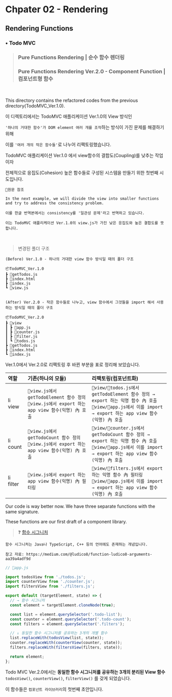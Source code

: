 # Chpater 02 - Rendering

## Rendering Functions

### • Todo MVC

> ### Pure Functions Rendering | 순수 함수 렌더링
>
> ### Pure Functions Rendering Ver.2.0 - Component Function | 컴포넌트형 함수

<br/>

This directory contains the refactored codes from the previous directory(TodoMVC_Ver.1.0).

이 디렉토리에서는 TodoMVC 애플리케이션 Ver.1.0의 View 방식인

`'하나의 거대한 함수'가 DOM element 여러 개를 조작`하는 방식이 가진 문제를 해결하기 위해

이를 `'여러 개의 작은 함수들'`로 나누어 리팩토링했습니다.

TodoMVC 애플리케이션 Ver.1.0 에서 view함수의 결합도(Coupling)를 낮추는 작업이자

전체적으로 응집도(Cohesion) 높은 함수들로 구성된 시스템을 만들기 위한 첫번째 시도입니다.

    📃원문 참조

    In the next example, we will divide the view into smaller functions and try to address the consistency problem.

    이를 한글 번역본에서는 consistency를 '일관성 문제'라고 번역하고 있습니다.

    이는 TodoMVC 애플리케이션 Ver.1.0의 view.js가 가진 낮은 응집도와 높은 결합도를 뜻합니다.

<br/>

> 변경된 폴더 구조

```
(Before) Ver.1.0 - 하나의 거대한 view 함수 방식일 때의 폴더 구조

📦TodoMVC_Ver.1.0
┣ 📜getTodos.js
┣ 📜index.html
┣ 📜index.js
┗ 📜view.js

```

```

(After) Ver.2.0 - 작은 함수들로 나누고, view 함수에서 그것들을 import 해서 사용하는 방식일 때의 폴더 구조

📦TodoMVC_Ver.2.0
┣ 📂view
┃ ┣ 📜app.js
┃ ┣ 📜counter.js
┃ ┣ 📜filter.js
┃ ┗ 📜todos.js
┣ 📜getTodos.js
┣ 📜index.html
┗ 📜index.js

```

Ver.1.0에서 Ver.2.0로 리팩토링 후 바뀐 부분을 표로 정리해 보았습니다.

| 역할      | 기존(하나의 모듈)                                                                                    | 리팩토링(컴포넌트화)                                                                                                                                             |
| :-------- | :--------------------------------------------------------------------------------------------------- | :--------------------------------------------------------------------------------------------------------------------------------------------------------------- |
| li view   | `📜view.js에서 getTodoElement 함수 정의`<br/>`📜view.js에서 export 하는 app view 함수(익명) 內 호출` | `📂view/📜todos.js에서 getTodoElement 함수 정의 → export 하는 익명 함수 內 호출`<br/>`📂view/📜app.js에서 이를 import → export 하는 app view 함수(익명) 內 호출` |
| li count  | `📜view.js에서 getTodoCount 함수 정의` <br/> `📜view.js에서 export 하는 app view 함수(익명) 內 호출` | `📂view/📜counter.js에서 getTodoCount 함수 정의 → export 하는 익명 함수 內 호출`<br/>`📂view/📜app.js에서 이를 import → export 하는 app view 함수(익명) 內 호출` |
| li filter | `📜view.js에서 export 하는 app view 함수(익명) 內 필터링`                                            | `📂view/📜filters.js에서 export 하는 익명 함수 內 필터링` <br/> `📂view/📜app.js에서 이를 import → export 하는 app view 함수(익명) 內 호출`                      |

Our code is way better now. We have three separate functions with the same signature.

These functions are our first draft of a component library.

> ❓ [함수 시그니처](https://developer.mozilla.org/en-US/docs/Glossary/Signature/Function#signatures_in_javascript)

    함수 시그니처는 Java나 TypeScript, C++ 등의 언어에도 존재하는 개념입니다.

    참고 자료: https://medium.com/@ludico8/function-ludico8-arguments-aa39a4adf9d

```js
// 📜app.js

import todosView from './todos.js';
import counterView from './counter.js';
import filtersView from './filters.js';

export default (targetElement, state) => {
  // → 함수 시그니처
  const element = targetElement.cloneNode(true);

  const list = element.querySelector('.todo-list');
  const counter = element.querySelector('.todo-count');
  const filters = element.querySelector('.filters');

  // ↓ 동일한 함수 시그니처를 공유하는 3개의 개별 함수
  list.replaceWith(todosView(list, state));
  counter.replaceWith(counterView(counter, state));
  filters.replaceWith(filtersView(filters, state));

  return element;
};
```

Todo MVC Ver.2.0에서는 **동일한 함수 시그니처를 공유하는 3개의 분리된 View 함수** `todosView()`, `counterView()`, `filterView()` 를 갖게 되었습니다.

이 함수들은 `컴포넌트 라이브러리`의 첫번째 초안입니다.

